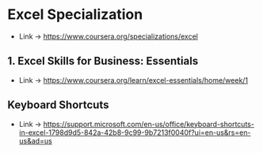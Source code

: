 # Excel Specialization

* Link -> <https://www.coursera.org/specializations/excel>

## 1. Excel Skills for Business: Essentials

* Link -> <https://www.coursera.org/learn/excel-essentials/home/week/1>


## Keyboard Shortcuts

* Link -> <https://support.microsoft.com/en-us/office/keyboard-shortcuts-in-excel-1798d9d5-842a-42b8-9c99-9b7213f0040f?ui=en-us&rs=en-us&ad=us>


